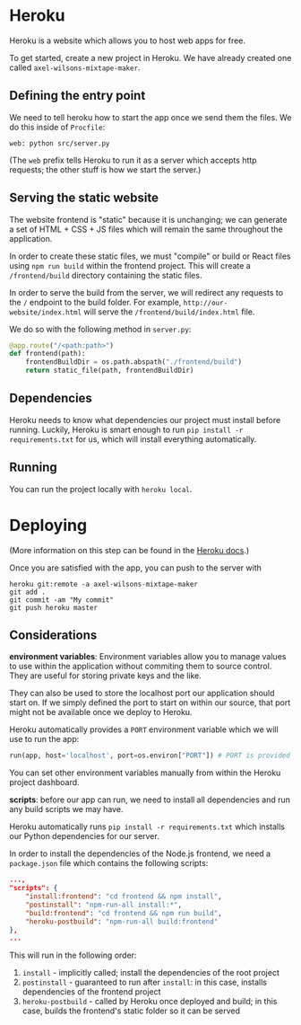 # Heroku

Heroku is a website which allows you to host web apps for free.

To get started, create a new project in Heroku. We have already created one called `axel-wilsons-mixtape-maker`.

## Defining the entry point

We need to tell heroku how to start the app once we send them the files. We do this inside
of `Procfile`:

```
web: python src/server.py
```

(The `web` prefix tells Heroku to run it as a server which accepts http requests; the other stuff is how we start the server.)

## Serving the static website

The website frontend is "static" because it is unchanging; we can generate a set of
HTML + CSS + JS files which will remain the same throughout the application.

In order to create these static files, we must "compile" or build or React files using
`npm run build` within the frontend project. This will create a `/frontend/build` directory
containing the static files.

In order to serve the build from the server, we will redirect any requests to the
`/` endpoint to the build folder. For example, `http://our-website/index.html` will serve
the `/frontend/build/index.html` file.

We do so with the following method in `server.py`:

```python
@app.route("/<path:path>")
def frontend(path):
    frontendBuildDir = os.path.abspath("./frontend/build")
    return static_file(path, frontendBuildDir)
```

## Dependencies

Heroku needs to know what dependencies our project must install before running. Luckily,
Heroku is smart enough to run `pip install -r requirements.txt` for us, which will install
everything automatically.

## Running

You can run the project locally with `heroku local`.

# Deploying

(More information on this step can be found in the [Heroku docs](https://devcenter.heroku.com/articles/getting-started-with-python?singlepage=true).)

Once you are satisfied with the app, you can push to the server with

```
heroku git:remote -a axel-wilsons-mixtape-maker
git add .
git commit -am "My commit"
git push heroku master
```

## Considerations

**environment variables**: Environment variables allow you to manage values to use within
the application without commiting them to source control. They are useful for storing
private keys and the like.

They can also be used to store the localhost port our application should start on. If we simply defined the port to start on within our source, that port might not be available once
we deploy to Heroku.

Heroku automatically provides a `PORT` environment variable which we will use to run the app:

```python
run(app, host='localhost', port=os.environ["PORT"]) # PORT is provided by Heroku or the .env file
```

You can set other environment variables manually from within the Heroku project dashboard.

**scripts**: before our app can run, we need to install all dependencies and run any build scripts we may have.

Heroku automatically runs `pip install -r requirements.txt` which installs our Python dependencies for our server.

In order to install the dependencies of the Node.js frontend, we need a `package.json` file which contains the following scripts:

```json
...,
"scripts": {
    "install:frontend": "cd frontend && npm install",
    "postinstall": "npm-run-all install:*",
    "build:frontend": "cd frontend && npm run build",
    "heroku-postbuild": "npm-run-all build:frontend"
},
...
```

This will run in the following order:

1. `install` - implicitly called; install the dependencies of the root project
2. `postinstall` - guaranteed to run after `install`: in this case, installs dependencies of the frontend project
3. `heroku-postbuild` - called by Heroku once deployed and build; in this case, builds the frontend's static folder so it can be served
